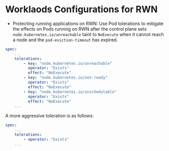 # Worklaods Configurations for RWN

- Protecting running applications on RWN: Use Pod tolerations to mitigate the effects on Pods running on RWN after the control plane sets `node.kubernetes.io/unreachable` taint to `NoExecute` when it cannot reach a node and the `pod-eviction-timeout` has expired.

```yaml
spec:
    ...
    tolerations:
        - key: "node.kubernetes.io/unreachable"
          operator: "Exists"
          effect: "NoExecute"
        - key: "node.kubernetes.io/not-ready"
          operator: "Exists"
          effect: "NoExecute"
        - key: "node.kubernetes.io/unschedulable"
          operator: "Exists"
          effect: "NoExecute"
    ...
```

A more aggressive toleration is as follows:

```yaml
spec:
    ...
    tolerations:
        - operator: "Exists"
    ...
```


